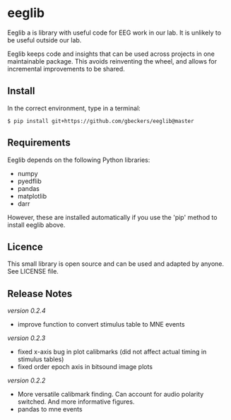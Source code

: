 eeglib
======

Eeglib a is library with useful code for EEG work in our lab. It is unlikely 
to be useful outside our lab.

Eeglib keeps code and insights that can be used across projects in one 
maintainable package. This avoids reinventing the wheel, and allows for 
incremental improvements to be shared.


Install
-------
In the correct environment, type in a terminal:
```
$ pip install git+https://github.com/gbeckers/eeglib@master
``` 

Requirements
------------
Eeglib depends on the following Python libraries:

* numpy
* pyedflib
* pandas
* matplotlib
* darr

However, these are installed automatically if you use the 'pip' method to install eeglib above.

Licence
-------
This small library is open source and can be used and adapted by anyone. See 
LICENSE file.

Release Notes
-------------
*version 0.2.4*
- improve function to convert stimulus table to MNE events

*version 0.2.3*
- fixed x-axis bug in plot calibmarks (did not affect actual timing in stimulus tables)
- fixed order epoch axis in bitsound image plots

*version 0.2.2*
- More versatile calibmark finding. Can account for audio polarity switched. And more informative figures.
- pandas to mne events 

